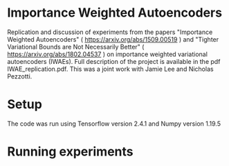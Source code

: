 # Importance Weighted Autoencoders
Replication and discussion of experiments from the papers "Importance Weighted Autoencoders" ( https://arxiv.org/abs/1509.00519 ) and "Tighter Variational Bounds are Not Necessarily Better" ( https://arxiv.org/abs/1802.04537 ) on importance weighted variational autoencoders (IWAEs).
Full description of the project is available in the pdf IWAE_replication.pdf.
This was a joint work with Jamie Lee and Nicholas Pezzotti.

# Setup
The code was run using Tensorflow version 2.4.1 and Numpy version 1.19.5

# Running experiments


